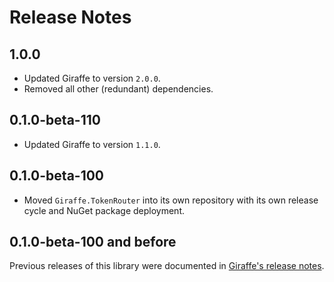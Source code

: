 Release Notes
=============

## 1.0.0

- Updated Giraffe to version `2.0.0`.
- Removed all other (redundant) dependencies.

## 0.1.0-beta-110

- Updated Giraffe to version `1.1.0`.

## 0.1.0-beta-100

- Moved `Giraffe.TokenRouter` into its own repository with its own release cycle and NuGet package deployment.

## 0.1.0-beta-100 and before

Previous releases of this library were documented in [Giraffe's release notes](https://github.com/giraffe-fsharp/Giraffe/blob/master/RELEASE_NOTES.md).